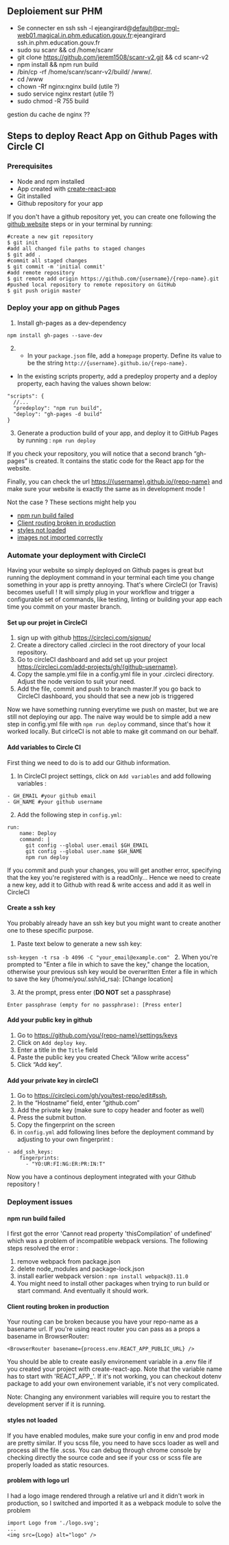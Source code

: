 
## Deploiement sur PHM

- Se connecter en ssh
ssh -l ejeangirard@default@pr-mgl-web01.magical.in.phm.education.gouv.fr:ejeangirard ssh.in.phm.education.gouv.fr
- sudo su scanr && cd /home/scanr
- git clone https://github.com/jerem1508/scanr-v2.git && cd scanr-v2
- npm install && npm run build
- /bin/cp -rf /home/scanr/scanr-v2/build/ /www/.
- cd /www
- chown -Rf nginx:nginx build (utile ?)
- sudo service nginx restart (utile ?)
- sudo chmod -R 755 build

gestion du cache de nginx ??




## Steps to deploy React App on Github Pages with Circle CI

### Prerequisites
- Node and npm installed
- App created with [create-react-app](https://github.com/facebook/create-react-app)
- Git installed
- Github repository for your app

If you don't have a github repository yet, you can create one following the [github website](https://github.com/new) steps or in your terminal by running: 

```
#create a new git repository
$ git init
#add all changed file paths to staged changes
$ git add .
#commit all staged changes
$ git commit -m 'initial commit'
#add remote repository
$ git remote add origin https://github.com/{username}/{repo-name}.git
#pushed local repository to remote repository on GitHub
$ git push origin master
```
### Deploy your app on github Pages

1. Install gh-pages as a dev-dependency

 `npm install gh-pages --save-dev`
 
2. - In your `package.json` file, add a `homepage` property. Define its value to be the string `http://{username}.github.io/{repo-name}.`
  - In the existing scripts property, add a predeploy property and a deploy property, each having the values shown below:
```
"scripts": {
  //...
  "predeploy": "npm run build",
  "deploy": "gh-pages -d build"
}
```
3. Generate a production build of your app, and deploy it to GitHub Pages by running :
```npm run deploy```

If you check your repository, you will notice that a second branch “gh-pages” is created. It contains the static code for the React app for the website. 

Finally, you can check the url [https://{username}.github.io/{repo-name}](https://{username}.github.io/{repo-name}) and make sure your website is exactly the same as in development mode !

Not the case ? These sections might help you
- [npm run build failed](#npm-run-build-failed)
- [Client routing broken in production](#Client-routing-broken-in-production)
- [styles not loaded](#styles-not-loaded)
- [images not imported correctly](#images-not-imported-correctly)

### Automate your deployment with CircleCI

Having your website so simply deployed on Github pages is great but running the deployment command in your terminal each time you change something in your app is pretty annoying. That's where CircleCI (or Travis) becomes usefull ! It will simply plug in your workflow and trigger a configurable set of commands, like testing, linting or building your app each time you commit on your master branch.

#### Set up our projet in CircleCI

1. sign up with github https://circleci.com/signup/
2. Create a directory called .circleci in the root directory of your local repository.
3. Go to circleCI dashboard and add set up your project https://circleci.com/add-projects/gh/{github-username}. 
4. Copy the sample.yml file in a config.yml file in your .circleci directory. Adjust the node version to suit your need.
5. Add the file, commit and push to branch master.If you go back to CircleCI dashboard, you should that see a new job is triggered

Now we have something running everytime we push on master, but we are still not deploying our app. The naive way would be to simple add a new step in config.yml file with `npm run deploy` command, since that's how it worked locally. But cirlceCI is not able to make git command on our behalf. 

#### Add variables to Circle CI

First thing we need to do is to add our Github information. 
1. In CircleCI project settings, click on `Add variables` and add following variables : 

```
- GH_EMAIL #your github email
- GH_NAME #your github username
```
2. Add the following step in `config.yml`:

```
run:
    name: Deploy
    command: |
      git config --global user.email $GH_EMAIL
      git config --global user.name $GH_NAME
      npm run deploy
```

If you commit and push your changes, you will get another error, specifying that the key you're registered with is a readOnly... Hence we need to create a new key, add it to Github with read & write access and add it as well in CircleCI

#### Create a ssh key

You probably already have an ssh key but you might want to create another one to these specific purpose. 

1. Paste text below to generate a new ssh key:

`ssh-keygen -t rsa -b 4096 -C "your_email@example.com"
`
2. When you're prompted to "Enter a file in which to save the key," change the location, otherwise your previous ssh key would be overwritten
 Enter a file in which to save the key (/home/you/.ssh/id_rsa): [Change location]

3. At the prompt, press enter (**DO NOT** set a passphrase)

`Enter passphrase (empty for no passphrase): [Press enter]`

#### Add your public key in github

1. Go to https://github.com/you/{repo-name}/settings/keys
2. Click on `Add deploy key`. 
3. Enter a title in the `Title` field
4. Paste the public key you created  Check “Allow write access”
5. Click “Add key”.

#### Add your private key in circleCI

1. Go to https://circleci.com/gh/you/test-repo/edit#ssh, 
2. In the “Hostname” field, enter “github.com”
3. Add the private key (make sure to copy header and footer as well)
4. Press the submit button.
5. Copy the fingerprint on the screen
6. in `config.yml` add following lines before the deployment command by adjusting to your own fingerprint :

```
- add_ssh_keys:
    fingerprints:
      - "YO:UR:FI:NG:ER:PR:IN:T"
```

Now you have a continous deployment integrated with your Github repository !

### Deployment issues

#### npm run build failed

I first got the error 'Cannot read property 'thisCompilation' of undefined' which was a problem of incompatible webpack versions. The following steps resolved the error : 
1. remove webpack from package.json
2. delete node_modules and package-lock.json
3. install earlier webpack version : `npm install webpack@3.11.0`
4. You might need to install other packages when trying to run build or start command. And eventually it should work.

#### Client routing broken in production

Your routing can be broken because you have your repo-name as a basename url. If you're using react router you can pass as a props a basename in BrowserRouter: 

`<BrowserRouter basename={process.env.REACT_APP_PUBLIC_URL} />`

You should be able to create easily environement variable in a .env file if you created your project with create-react-app. Note that the variable name has to start with 'REACT_APP_'.
If it's not working, you can checkout dotenv package to add your own environement variable, it's not very complicated.

Note: Changing any environment variables will require you to restart the development server if it is running.


#### styles not loaded

If you have enabled modules, make sure your config in env and prod mode are pretty similar. If you scss file, you need to have sccs loader as well and process all the file .scss.
You can debug through chrome console by checking directly the source code and see if your css or scss file are properly loaded as static resources.

#### problem with logo url

I had a logo image rendered through a relative url and it didn't work in production, so I switched and imported it as a webpack module to solve the problem

```
import Logo from './logo.svg';
...
<img src={Logo} alt="logo" />
```
